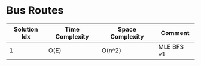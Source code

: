 # Bus Routes

| Solution Idx | Time Complexity | Space Complexity | Comment    |
| ------------ | --------------- | ---------------- | ---------- |
| 1            | O(E)            | O(n^2)           | MLE BFS v1 |
